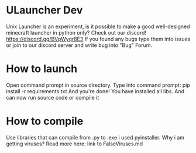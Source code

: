 # ULauncher Dev
Unix Launcher is an experiment, is it possible to make a good well-designed minecraft launcher in python only?
Check out our discord! https://discord.gg/BVpWyqr8E3
If you found any bugs type them into issues or join to our discord server and write bug into "Bug" Forum.
# How to launch
Open command prompt in source directory.
Type into command prompt: pip install -r requirements.txt
And you're done! You have installed all libs. And can now run source code or compile it
# How to compile
Use libraries that can compile from .py to .exe i used pyinstaller.
Why i am getting viruses?
Read more here: link to FalseViruses.md
